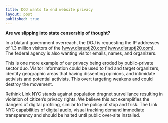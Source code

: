 ```yaml
---
title: DOJ wants to end website privacy
layout: post
published: true
---
```

**Are we slipping into state censorship of thought?**

In a blatant government overreach, the DOJ is requesting the IP addresses of 1.3 million visitors of the [www.disruptj20.com](www.disruptj20.com). The federal agency is also wanting visitor emails, names, and organizers.

This is one more example of our privacy being eroded by public-private sector duo. Visitor information could be used to find and target organizers, identify geographic areas that having dissenting opinions, and intimidate activists and potential activists. This overt targeting weakens and could destroy the movement.

Rethink Link NYC stands against population dragnet surveillance resulting in violation of citizen’s privacy rights. We believe this act exemplifies the dangers of digital profiling, similar to the policy of stop and frisk. The Link NYC capabilities of digital audio, visual tracking demand immediate transparency and should be halted until public over-site installed.
